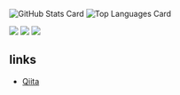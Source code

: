 ![GitHub Stats Card](https://github-readme-stats.vercel.app/api?username=susumutomita)
![Top Languages Card](https://github-readme-stats.vercel.app/api/top-langs/?username=susumutomita)


![](https://github-profile-summary-cards.vercel.app/api/cards/profile-details?username=susumutomita&theme=solarized_dark)
![](https://github-profile-summary-cards.vercel.app/api/cards/repos-per-language?username=susumutomita&theme=solarized_dark) ![](https://github-profile-summary-cards.vercel.app/api/cards/stats?username=susumutomita&theme=solarized_dark)


## links
- [Qiita](https://qiita.com/tonitoni415)

